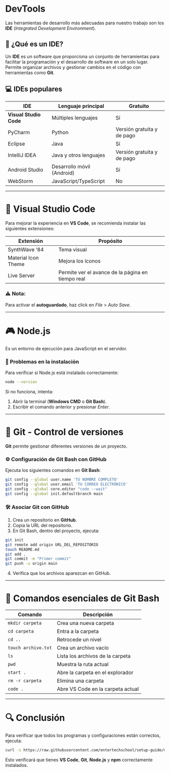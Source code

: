 # DevTools

Las herramientas de desarrollo más adecuadas para nuestro trabajo son los **IDE** (*Integrated Development Environment*).

## 🔧 ¿Qué es un IDE?
Un **IDE** es un software que proporciona un conjunto de herramientas para facilitar la programación y el desarrollo de software en un solo lugar. Permite organizar archivos y gestionar cambios en el código con herramientas como **Git**.

## 💻 IDEs populares

| IDE                  | Lenguaje principal          | Gratuito |
|----------------------|----------------------------|----------|
| **Visual Studio Code**  | Múltiples lenguajes        | Sí       |
| PyCharm             | Python                     | Versión gratuita y de pago |
| Eclipse            | Java                        | Sí       |
| IntelliJ IDEA      | Java y otros lenguajes     | Versión gratuita y de pago |
| Android Studio     | Desarrollo móvil (Android) | Sí       |
| WebStorm           | JavaScript/TypeScript      | No       |

---

# 🔨 Visual Studio Code

Para mejorar la experiencia en **VS Code**, se recomienda instalar las siguientes extensiones:

| Extensión              | Propósito |
|------------------------|-----------|
| SynthWave ‘84         | Tema visual |
| Material Icon Theme   | Mejora los íconos |
| Live Server           | Permite ver el avance de la página en tiempo real |

### ⚠️ Nota:
Para activar el **autoguardado**, haz click en *File* > *Auto Save*.

---

# 🎮 Node.js

Es un entorno de ejecución para JavaScript en el servidor.

### 🚨 Problemas en la instalación
Para verificar si Node.js está instalado correctamente:
```bash
node --version
```
Si no funciona, intenta:
1. Abrir la terminal (**Windows CMD** o **Git Bash**).
2. Escribir el comando anterior y presionar *Enter*.

---

# 🔄 Git - Control de versiones

**Git** permite gestionar diferentes versiones de un proyecto.

### ⚙️ Configuración de Git Bash con GitHub

Ejecuta los siguientes comandos en **Git Bash**:
```bash
git config --global user.name 'TU NOMBRE COMPLETO'
git config --global user.email 'TU CORREO ELECTRÓNICO'
git config --global core.editor "code --wait"
git config --global init.defaultbranch main
```

### 🛠️ Asociar Git con GitHub

1. Crea un repositorio en **GitHub**.
2. Copia la URL del repositorio.
3. En Git Bash, dentro del proyecto, ejecuta:
```bash
git init
git remote add origin URL_DEL_REPOSITORIO
touch README.md
git add .
git commit -m "Primer commit"
git push -u origin main
```
4. Verifica que los archivos aparezcan en GitHub.

---

# 📝 Comandos esenciales de Git Bash

| Comando                 | Descripción |
|-------------------------|-------------|
| `mkdir carpeta`         | Crea una nueva carpeta |
| `cd carpeta`           | Entra a la carpeta |
| `cd ..`                | Retrocede un nivel |
| `touch archivo.txt`     | Crea un archivo vacío |
| `ls`                   | Lista los archivos de la carpeta |
| `pwd`                  | Muestra la ruta actual |
| `start .`              | Abre la carpeta en el explorador |
| `rm -r carpeta`        | Elimina una carpeta |
| `code .`               | Abre VS Code en la carpeta actual |

---

# 🔍 Conclusión
Para verificar que todos los programas y configuraciones están correctos, ejecuta:
```bash
curl -s https://raw.githubusercontent.com/entertechschool/setup-guide/main/configs/verify.sh | bash
```
Esto verificará que tienes **VS Code**, **Git**, **Node.js** y **npm** correctamente instalados.
